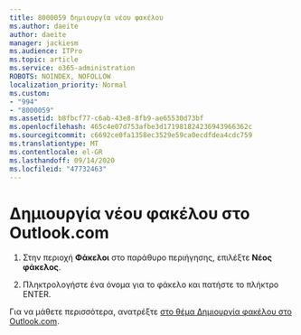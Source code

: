 ```yaml
---
title: 8000059 δημιουργία νέου φακέλου
ms.author: daeite
author: daeite
manager: jackiesm
ms.audience: ITPro
ms.topic: article
ms.service: o365-administration
ROBOTS: NOINDEX, NOFOLLOW
localization_priority: Normal
ms.custom:
- "994"
- "8000059"
ms.assetid: b8fbcf77-c6ab-43e8-8fb9-ae65530d73bf
ms.openlocfilehash: 465c4e07d753afbe3d171981824236943966362c
ms.sourcegitcommit: c6692ce0fa1358ec3529e59ca0ecdfdea4cdc759
ms.translationtype: MT
ms.contentlocale: el-GR
ms.lasthandoff: 09/14/2020
ms.locfileid: "47732463"
---
```

# <a name="create-a-new-folder-in-outlookcom"></a>Δημιουργία νέου φακέλου στο Outlook.com

1. Στην περιοχή **Φάκελοι** στο παράθυρο περιήγησης, επιλέξτε **Νέος φάκελος**.

2. Πληκτρολογήστε ένα όνομα για το φάκελο και πατήστε το πλήκτρο ENTER.

Για να μάθετε περισσότερα, ανατρέξτε [στο θέμα Δημιουργία φακέλου στο Outlook.com](https://support.office.com/article/5fa8de74-3562-4729-ac1d-5599f470b25a?wt.mc_id=Office_Outlook_com_Alchemy).
  